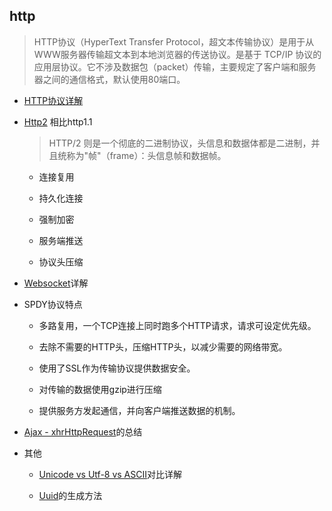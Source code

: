 ## http

> HTTP协议（HyperText Transfer Protocol，超文本传输协议）是用于从WWW服务器传输超文本到本地浏览器的传送协议。是基于 TCP/IP 协议的应用层协议。它不涉及数据包（packet）传输，主要规定了客户端和服务器之间的通信格式，默认使用80端口。

* [HTTP协议详解](./httpProtocol)

* [Http2](./http2) 相比http1.1

    > HTTP/2 则是一个彻底的二进制协议，头信息和数据体都是二进制，并且统称为"帧"（frame）：头信息帧和数据帧。

    - 连接复用

    - 持久化连接

    - 强制加密

    - 服务端推送

    - 协议头压缩

* [Websocket](websocket)详解

* SPDY协议特点 

    - 多路复用，一个TCP连接上同时跑多个HTTP请求，请求可设定优先级。
    
    - 去除不需要的HTTP头，压缩HTTP头，以减少需要的网络带宽。
    
    - 使用了SSL作为传输协议提供数据安全。
    
    - 对传输的数据使用gzip进行压缩
    
    - 提供服务方发起通信，并向客户端推送数据的机制。

* [Ajax - xhrHttpRequest](ajax)的总结

* 其他

    - [Unicode vs Utf-8 vs ASCII](unicode)对比详解

    - [Uuid](uuid)的生成方法